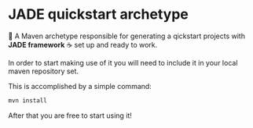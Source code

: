 # JADE quickstart archetype

🚀 A Maven archetype responsible for generating a qickstart
projects with **JADE framework** ☕ set up and ready to work.

In order to start making use of it you will need to include it
in your local maven repository set. 

This is accomplished by a simple command:
```sh
mvn install
```

After that you are free to start using it!